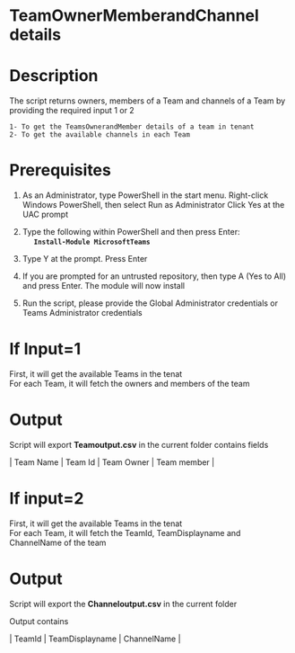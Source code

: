# TeamOwnerMemberandChannel details

# Description
The script returns owners, members of a Team and channels of a Team by providing the required input 1 or 2

    1- To get the TeamsOwnerandMember details of a team in tenant
    2- To get the available channels in each Team

# Prerequisites

1. As an Administrator, type PowerShell in the start menu. Right-click Windows PowerShell, then select Run as Administrator
Click Yes at the UAC prompt

2. Type the following within PowerShell and then press Enter:\
&nbsp;&nbsp;&nbsp;&nbsp;&nbsp;**`Install-Module MicrosoftTeams`**
    
3. Type Y at the prompt. Press Enter

4. If you are prompted for an untrusted repository, then type A (Yes to All) and press Enter. The module will now install

5. Run the script, please provide the Global Administrator credentials or Teams Administrator credentials

# If Input=1

First, it will get the available Teams in the tenat\
For each Team, it will fetch the owners and members of the team

# Output

Script will export **Teamoutput.csv** in the current folder contains fields

| Team Name | Team Id | Team Owner | Team member |

# If input=2

First, it will get the available Teams in the tenat\
For each Team, it will fetch the TeamId, TeamDisplayname and ChannelName of the team

# Output

Script will export the **Channeloutput.csv** in the current folder

Output contains 

| TeamId | TeamDisplayname | ChannelName |
